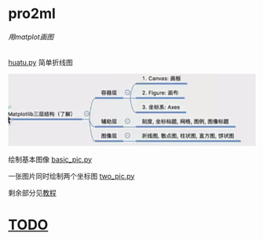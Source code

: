 # pro2ml 

###### 用matplot画图

[huatu.py](huatu.py) 简单折线图

![image-20250201234708725](README.assets/image-20250201234708725.png)



绘制基本图像 [basic_pic.py](basic_pic.py) 

一张图片同时绘制两个坐标图 [two_pic.py](two_pic.py) 

剩余部分见[教程](https://www.runoob.com/matplotlib/matplotlib-line.html)

# [TODO]()
